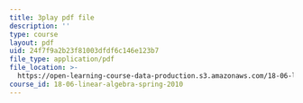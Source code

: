 ```yaml
---
title: 3play pdf file
description: ''
type: course
layout: pdf
uid: 24f7f9a2b23f81003dfdf6c146e123b7
file_type: application/pdf
file_location: >-
  https://open-learning-course-data-production.s3.amazonaws.com/18-06-linear-algebra-spring-2010/24f7f9a2b23f81003dfdf6c146e123b7_7UJ4CFRGd-U.pdf
course_id: 18-06-linear-algebra-spring-2010
---
```

